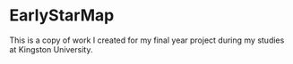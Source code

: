 # EarlyStarMap

This is a copy of work I created for my final year project during my studies at Kingston University.
